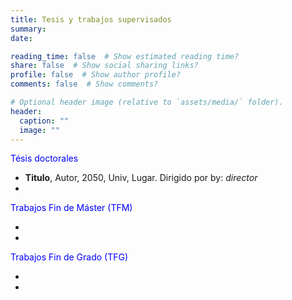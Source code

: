 ```yaml
---
title: Tesis y trabajos supervisados
summary: 
date: 

reading_time: false  # Show estimated reading time?
share: false  # Show social sharing links?
profile: false  # Show author profile?
comments: false  # Show comments?

# Optional header image (relative to `assets/media/` folder).
header:
  caption: ""
  image: ""
---
```


 <!-- ordenar por año --> 

<span style="color:blue">Tésis doctorales</span>

- **Titulo**, Autor, 2050, Univ, Lugar. Dirigido por by: *director*
- 

<span style="color:blue">Trabajos Fin de Máster (TFM)</span>

-
-

<span style="color:blue">Trabajos Fin de Grado (TFG)</span>

-
-
